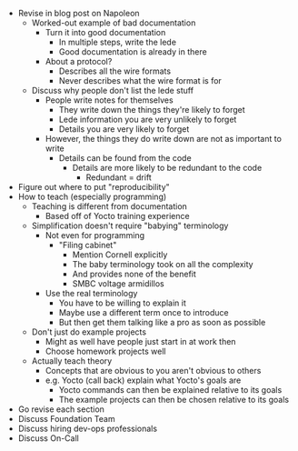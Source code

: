 * Revise in blog post on Napoleon
    * Worked-out example of bad documentation
        * Turn it into good documentation
            * In multiple steps, write the lede
            * Good documentation is already in there
        * About a protocol?
            * Describes all the wire formats
            * Never describes what the wire format is for
    * Discuss why people don't list the lede stuff
        * People write notes for themselves
            * They write down the things they're likely to forget
            * Lede information you are very unlikely to forget
            * Details you are very likely to forget
        * However, the things they do write down are not as important to write
            * Details can be found from the code
                * Details are more likely to be redundant to the code
                    * Redundant = drift
* Figure out where to put "reproducibility"
* How to teach (especially programming)
    * Teaching is different from documentation
        * Based off of Yocto training experience
    * Simplification doesn't require "babying" terminology
        * Not even for programming
            * "Filing cabinet"
                * Mention Cornell explicitly
                * The baby terminology took on all the complexity
                * And provides none of the benefit
                * SMBC voltage armidillos
        * Use the real terminology
            * You have to be willing to explain it
            * Maybe use a different term once to introduce
            * But then get them talking like a pro as soon as possible
    * Don't just do example projects
        * Might as well have people just start in at work then
        * Choose homework projects well
    * Actually teach theory
        * Concepts that are obvious to you aren't obvious to others
        * e.g. Yocto (call back) explain what Yocto's goals are
            * Yocto commands can then be explained relative to its goals
            * The example projects can then be chosen relative to its goals
* Go revise each section
* Discuss Foundation Team
* Discuss hiring dev-ops professionals
* Discuss On-Call
